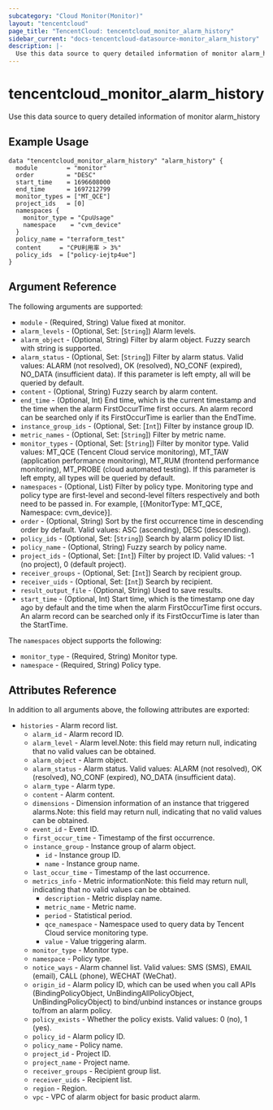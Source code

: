 ```yaml
---
subcategory: "Cloud Monitor(Monitor)"
layout: "tencentcloud"
page_title: "TencentCloud: tencentcloud_monitor_alarm_history"
sidebar_current: "docs-tencentcloud-datasource-monitor_alarm_history"
description: |-
  Use this data source to query detailed information of monitor alarm_history
---
```


# tencentcloud_monitor_alarm_history

Use this data source to query detailed information of monitor alarm_history

## Example Usage

```hcl
data "tencentcloud_monitor_alarm_history" "alarm_history" {
  module        = "monitor"
  order         = "DESC"
  start_time    = 1696608000
  end_time      = 1697212799
  monitor_types = ["MT_QCE"]
  project_ids   = [0]
  namespaces {
    monitor_type = "CpuUsage"
    namespace    = "cvm_device"
  }
  policy_name = "terraform_test"
  content     = "CPU利用率 > 3%"
  policy_ids  = ["policy-iejtp4ue"]
}
```

## Argument Reference

The following arguments are supported:

* `module` - (Required, String) Value fixed at monitor.
* `alarm_levels` - (Optional, Set: [`String`]) Alarm levels.
* `alarm_object` - (Optional, String) Filter by alarm object. Fuzzy search with string is supported.
* `alarm_status` - (Optional, Set: [`String`]) Filter by alarm status. Valid values: ALARM (not resolved), OK (resolved), NO_CONF (expired), NO_DATA (insufficient data). If this parameter is left empty, all will be queried by default.
* `content` - (Optional, String) Fuzzy search by alarm content.
* `end_time` - (Optional, Int) End time, which is the current timestamp and the time when the alarm FirstOccurTime first occurs. An alarm record can be searched only if its FirstOccurTime is earlier than the EndTime.
* `instance_group_ids` - (Optional, Set: [`Int`]) Filter by instance group ID.
* `metric_names` - (Optional, Set: [`String`]) Filter by metric name.
* `monitor_types` - (Optional, Set: [`String`]) Filter by monitor type. Valid values: MT_QCE (Tencent Cloud service monitoring), MT_TAW (application performance monitoring), MT_RUM (frontend performance monitoring), MT_PROBE (cloud automated testing). If this parameter is left empty, all types will be queried by default.
* `namespaces` - (Optional, List) Filter by policy type. Monitoring type and policy type are first-level and second-level filters respectively and both need to be passed in. For example, [{MonitorType: MT_QCE, Namespace: cvm_device}].
* `order` - (Optional, String) Sort by the first occurrence time in descending order by default. Valid values: ASC (ascending), DESC (descending).
* `policy_ids` - (Optional, Set: [`String`]) Search by alarm policy ID list.
* `policy_name` - (Optional, String) Fuzzy search by policy name.
* `project_ids` - (Optional, Set: [`Int`]) Filter by project ID. Valid values: -1 (no project), 0 (default project).
* `receiver_groups` - (Optional, Set: [`Int`]) Search by recipient group.
* `receiver_uids` - (Optional, Set: [`Int`]) Search by recipient.
* `result_output_file` - (Optional, String) Used to save results.
* `start_time` - (Optional, Int) Start time, which is the timestamp one day ago by default and the time when the alarm FirstOccurTime first occurs. An alarm record can be searched only if its FirstOccurTime is later than the StartTime.

The `namespaces` object supports the following:

* `monitor_type` - (Required, String) Monitor type.
* `namespace` - (Required, String) Policy type.

## Attributes Reference

In addition to all arguments above, the following attributes are exported:

* `histories` - Alarm record list.
  * `alarm_id` - Alarm record ID.
  * `alarm_level` - Alarm level.Note: this field may return null, indicating that no valid values can be obtained.
  * `alarm_object` - Alarm object.
  * `alarm_status` - Alarm status. Valid values: ALARM (not resolved), OK (resolved), NO_CONF (expired), NO_DATA (insufficient data).
  * `alarm_type` - Alarm type.
  * `content` - Alarm content.
  * `dimensions` - Dimension information of an instance that triggered alarms.Note: this field may return null, indicating that no valid values can be obtained.
  * `event_id` - Event ID.
  * `first_occur_time` - Timestamp of the first occurrence.
  * `instance_group` - Instance group of alarm object.
    * `id` - Instance group ID.
    * `name` - Instance group name.
  * `last_occur_time` - Timestamp of the last occurrence.
  * `metrics_info` - Metric informationNote: this field may return null, indicating that no valid values can be obtained.
    * `description` - Metric display name.
    * `metric_name` - Metric name.
    * `period` - Statistical period.
    * `qce_namespace` - Namespace used to query data by Tencent Cloud service monitoring type.
    * `value` - Value triggering alarm.
  * `monitor_type` - Monitor type.
  * `namespace` - Policy type.
  * `notice_ways` - Alarm channel list. Valid values: SMS (SMS), EMAIL (email), CALL (phone), WECHAT (WeChat).
  * `origin_id` - Alarm policy ID, which can be used when you call APIs (BindingPolicyObject, UnBindingAllPolicyObject, UnBindingPolicyObject) to bind/unbind instances or instance groups to/from an alarm policy.
  * `policy_exists` - Whether the policy exists. Valid values: 0 (no), 1 (yes).
  * `policy_id` - Alarm policy ID.
  * `policy_name` - Policy name.
  * `project_id` - Project ID.
  * `project_name` - Project name.
  * `receiver_groups` - Recipient group list.
  * `receiver_uids` - Recipient list.
  * `region` - Region.
  * `vpc` - VPC of alarm object for basic product alarm.



